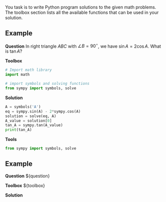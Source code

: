 You task is to write Python program solutions to the given math problems.
The toolbox section lists all the available functions that can be used in your solution.


## Example
**Question**
In right triangle $ABC$ with $\angle B = 90^\circ$, we have $\sin A = 2\cos A$.  What is $\tan A$?

**Toolbox**
```python
# Import math library
import math
```
```python
# import symbols and solving functions
from sympy import symbols, solve
```

**Solution**
```python
A = symbols('A')
eq = sympy.sin(A) - 2*sympy.cos(A)
solution = solve(eq, A)
A_value = solution[0]
tan_A = sympy.tan(A_value)
print(tan_A)
```
**Tools**
```python
from sympy import symbols, solve
```


## Example
**Question**
${question}

**Toolbox**
${toolbox}

**Solution**
